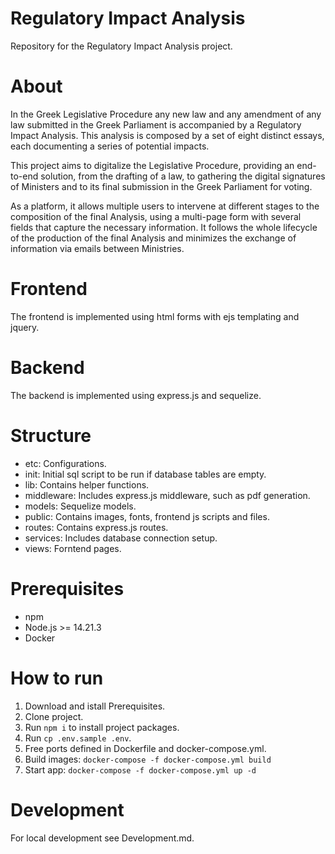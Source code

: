 # Regulatory Impact Analysis

Repository for the Regulatory Impact Analysis project.

# About

In the Greek Legislative Procedure any new law and any amendment of any law submitted in the Greek Parliament is accompanied by a Regulatory Impact Analysis. This analysis is composed by a set of eight distinct essays, each documenting a series of potential impacts.

This project aims to digitalize the Legislative Procedure, providing an end-to-end solution, from the drafting of a law, to gathering the digital signatures of Ministers and to its final submission in the Greek Parliament for voting.      

As a platform, it allows multiple users to intervene at different stages to the composition of the final Analysis, using a multi-page form with several fields that capture the necessary information. It follows the whole lifecycle of the production of the final Analysis and minimizes the exchange of information via emails between Ministries. 

# Frontend

The frontend is implemented using html forms with ejs templating and jquery.

# Backend

The backend is implemented using express.js and sequelize.

# Structure

- etc: Configurations.
- init: Initial sql script to be run if database tables are empty.
- lib: Contains helper functions.
- middleware: Includes express.js middleware, such as pdf generation.
- models: Sequelize models.
- public: Contains images, fonts, frontend js scripts and files.
- routes: Contains express.js routes.
- services: Includes database connection setup.
- views: Forntend pages. 

# Prerequisites

- npm
- Node.js >= 14.21.3
- Docker 

# How to run

1. Download and istall Prerequisites.
2. Clone project.
3. Run `npm i` to install project packages.
4. Run `cp .env.sample .env`.
5. Free ports defined in Dockerfile and docker-compose.yml.
6. Build images: 
`docker-compose -f docker-compose.yml build`
7. Start app:
`docker-compose -f docker-compose.yml up -d`

# Development

For local development see Development.md.